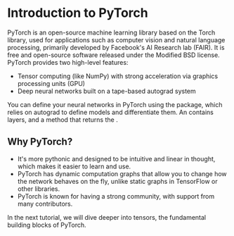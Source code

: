 # Introduction to PyTorch

PyTorch is an open-source machine learning library based on the Torch library, used for applications such as computer vision and natural language processing, primarily developed by Facebook's AI Research lab (FAIR). It is free and open-source software released under the Modified BSD license. PyTorch provides two high-level features:

- Tensor computing (like NumPy) with strong acceleration via graphics processing units (GPU)
- Deep neural networks built on a tape-based autograd system

You can define your neural networks in PyTorch using the  package, which relies on autograd to define models and differentiate them. An  contains layers, and a method  that returns the .

## Why PyTorch?

- It's more pythonic and designed to be intuitive and linear in thought, which makes it easier to learn and use.
- PyTorch has dynamic computation graphs that allow you to change how the network behaves on the fly, unlike static graphs in TensorFlow or other libraries.
- PyTorch is known for having a strong community, with support from many contributors.

In the next tutorial, we will dive deeper into tensors, the fundamental building blocks of PyTorch.
